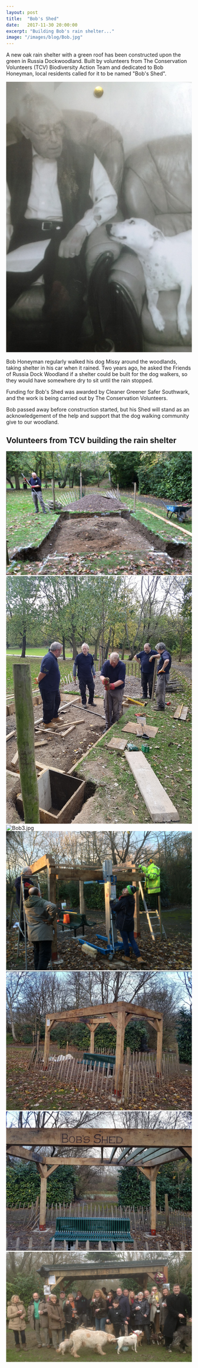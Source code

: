 ```yaml
---
layout: post
title:  "Bob's Shed"
date:   2017-11-30 20:00:00
excerpt: "Building Bob's rain shelter..."
image: "/images/blog/Bob.jpg"
---
```


A new oak rain shelter with a green roof has been constructed upon the green in Russia Dockwoodland. Built by volunteers from The Conservation Volunteers (TCV) Biodiversity Action Team and dedicated to Bob Honeyman, local residents called for it to be named "Bob's Shed".

<img class="image main" src="/images/blog/Bob9.jpg" alt="Bob9.jpg"/>

Bob Honeyman regularly walked his dog Missy around the woodlands, taking shelter in his car when it rained. Two years ago, he asked the Friends of Russia Dock Woodland if a shelter could be built for the dog walkers, so they would have somewhere dry to sit until the rain stopped. 

Funding for Bob's Shed was awarded by Cleaner Greener Safer Southwark, and the work is being carried out by The Conservation Volunteers.

Bob passed away before construction started, but his Shed will stand as an acknowledgement of the help and support that the dog walking community give to our woodland.

## Volunteers from TCV building the rain shelter 

<img class="image main" src="/images/blog/Bob4.jpg" alt="Bob4.jpg"/>

<img class="image main" src="/images/blog/Bob7.jpg" alt="Bob7.jpg"/>

<img class="image main" src="/images/blog/Bob3.jpg" alt="Bob3.jpg" />

<img class="image main" src="/images/blog/Bob2.jpg" alt="Bob2.jpg" />

<img class="image main" src="/images/blog/Bob1.jpg" alt="Bob1.jpg" />

<img class="image main" src="/images/blog/Bob5.jpg" alt="Bob5.jpg" />

<img class="image main" src="/images/blog/Bob10.JPG" alt="Bob10.JPG"/>